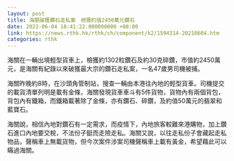 ```yaml
---
layout: post
title: 海關破獲鑽石走私案　檢獲約值2450萬元鑽石
date: 2021-06-04 18:41:22.000000000 +08:00
link: https://news.rthk.hk/rthk/ch/component/k2/1594314-20210604.htm
categories: rthk
---
```


海關在一輛出境輕型貨車上，檢獲約1302粒鑽石及約30克碎鑽，市值約2450萬元，是海關有紀錄以來破獲最大宗的鑽石走私案，一名47歲男司機被捕。

海關昨晚約8時，在沙頭角管制站，搜查一輛由本港往內地的輕型貨車。司機提交的載貨清單列明是載有金條，海關發現貨車車斗有5件貨物，貨物內有兩個背包，背包內有鐵箱，而鐵箱載著除了金條，亦有鑽石、碎鑽，及約值50萬元的翡翠和藍寶石。

海關說，相信內地對鑽石有一定需求，而疫情下，內地旅客較難來港購物，加上鑽石進口內地要交稅，不法份子鋌而走險走私。海關又說，以往走私份子會藏起走私物品，聲稱車上無載貨物，但今次案件涉案司機聲稱車上載有黃金，希望藉此可以瞞過海關。
